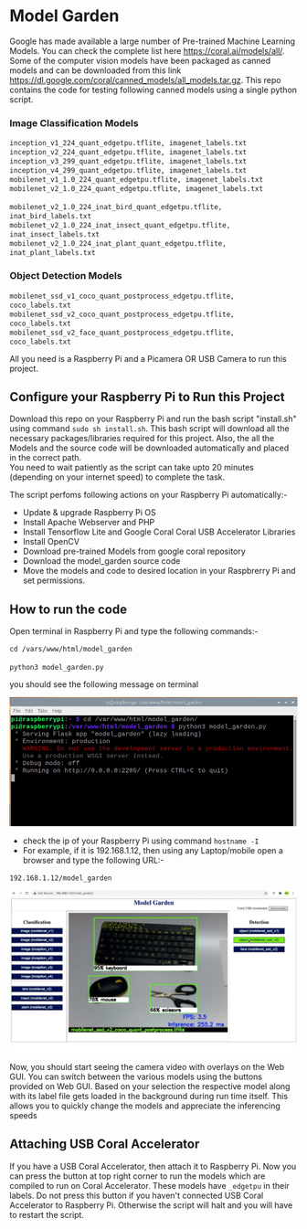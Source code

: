 # Model Garden
                    
Google has made available a large number of Pre-trained Machine Learning Models. You can check the complete list here https://coral.ai/models/all/.
Some of the computer vision models have been packaged as canned models and can be downloaded from this link https://dl.google.com/coral/canned_models/all_models.tar.gz.
This repo contains the code for testing following canned models using a single python script.<br>

### Image Classification Models
```
inception_v1_224_quant_edgetpu.tflite, imagenet_labels.txt
inception_v2_224_quant_edgetpu.tflite, imagenet_labels.txt
inception_v3_299_quant_edgetpu.tflite, imagenet_labels.txt
inception_v4_299_quant_edgetpu.tflite, imagenet_labels.txt
mobilenet_v1_1.0_224_quant_edgetpu.tflite, imagenet_labels.txt
mobilenet_v2_1.0_224_quant_edgetpu.tflite, imagenet_labels.txt

mobilenet_v2_1.0_224_inat_bird_quant_edgetpu.tflite, inat_bird_labels.txt
mobilenet_v2_1.0_224_inat_insect_quant_edgetpu.tflite, inat_insect_labels.txt
mobilenet_v2_1.0_224_inat_plant_quant_edgetpu.tflite, inat_plant_labels.txt
```

### Object Detection Models
```
mobilenet_ssd_v1_coco_quant_postprocess_edgetpu.tflite, coco_labels.txt
mobilenet_ssd_v2_coco_quant_postprocess_edgetpu.tflite, coco_labels.txt
mobilenet_ssd_v2_face_quant_postprocess_edgetpu.tflite, coco_labels.txt
```

All you need is a Raspberry Pi and a Picamera OR USB Camera to run this project.

## Configure your Raspberry Pi to Run this Project
Download this repo on your Raspberry Pi and run the bash script "install.sh" using command ```sudo sh install.sh```.
This bash script will download all the necessary packages/libraries required for this project. Also, the all the Models and the source code will be downloaded automatically and placed in the correct path. <br>
You need to wait patiently as the script can take upto 20 minutes (depending on your internet speed) to complete the task.

The script perfoms following actions on your Raspberry Pi automatically:- 

- Update & upgrade Raspberry Pi OS
- Install Apache Webserver and PHP
- Install Tensorflow Lite and Google Coral Coral USB Accelerator Libraries
- Install OpenCV
- Download pre-trained Models from google coral repository
- Download the model_garden source code 
- Move the models and code to desired location in your Raspbrerry Pi and set permissions.

## How to run the code
Open terminal in Raspberry Pi and type the following commands:-
```
cd /vars/www/html/model_garden

python3 model_garden.py
```

you should see the following message on terminal
<p align="center">
   <img src="https://github.com/jiteshsaini/files/blob/main/img/terminal.jpg">
</p>


- check the ip of your Raspberry Pi using command ```hostname -I```
- For example, if it is 192.168.1.12, then using any Laptop/mobile open a browser and type the following URL:-<br>
```
192.168.1.12/model_garden
```

<p align="center">
   <img src="https://github.com/jiteshsaini/files/blob/main/img/model_garden_gui.jpg">
</p>


Now, you should start seeing the camera video with overlays on the Web GUI.
You can switch between the various models using the buttons provided on Web GUI. Based on your selection the respective model along with its label file gets loaded in the background during run time itself. This allows you to quickly change the models and appreciate the inferencing speeds<br>

## Attaching USB Coral Accelerator
If you have a USB Coral Accelerator, then attach it to Raspberry Pi. Now you can press the button at top right corner to run the models which are compiled to run on Coral Accelerator. These models have ```_edgetpu``` in their labels.
Do not press this button if you haven't connected USB Coral Accelerator to Raspberry Pi. Otherwise the script will halt and you will have to restart the script.
